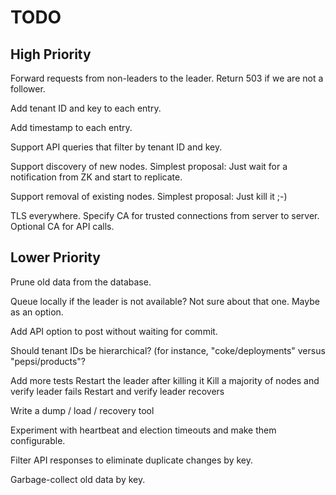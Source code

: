 # TODO

## High Priority

Forward requests from non-leaders to the leader. Return 503 if we are not a follower.

Add tenant ID and key to each entry.

Add timestamp to each entry.

Support API queries that filter by tenant ID and key.

Support discovery of new nodes.
  Simplest proposal: Just wait for a notification from ZK and start to replicate.

Support removal of existing nodes.
  Simplest proposal: Just kill it ;-)

TLS everywhere.
  Specify CA for trusted connections from server to server.
  Optional CA for API calls.

## Lower Priority

Prune old data from the database.

Queue locally if the leader is not available? Not sure about that one. Maybe as an option.

Add API option to post without waiting for commit.

Should tenant IDs be hierarchical?
  (for instance, "coke/deployments" versus "pepsi/products"?

Add more tests
  Restart the leader after killing it
  Kill a majority of nodes and verify leader fails
  Restart and verify leader recovers

Write a dump / load / recovery tool

Experiment with heartbeat and election timeouts and make them configurable.

Filter API responses to eliminate duplicate changes by key.

Garbage-collect old data by key.
